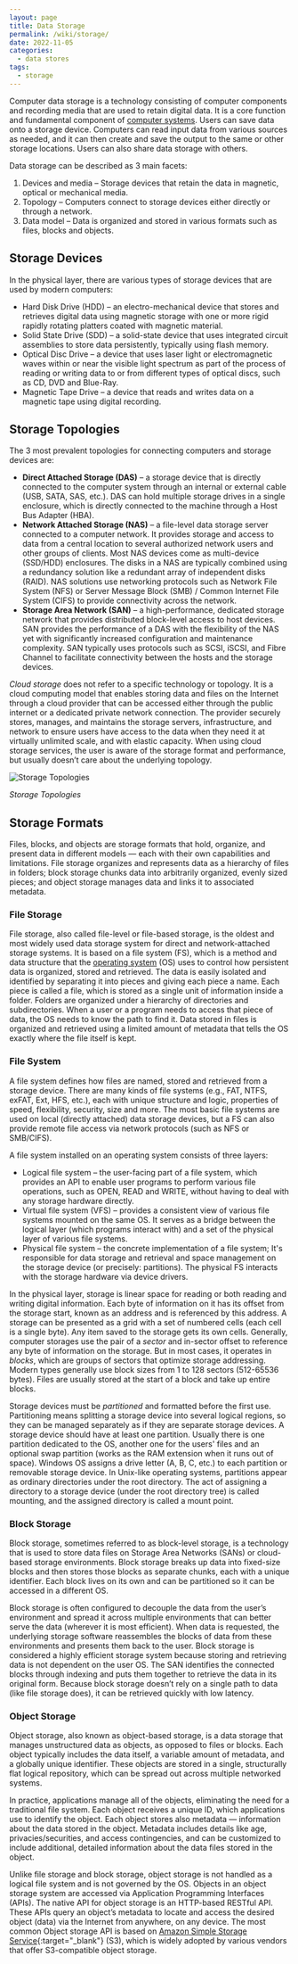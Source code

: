 ```yaml
---
layout: page
title: Data Storage
permalink: /wiki/storage/
date: 2022-11-05
categories: 
  - data stores
tags:
  - storage
---
```


Computer data storage is a technology consisting of computer components and recording media that are used to retain digital data. It is a core function and fundamental component of [computer systems](/wiki/hardware). Users can save data onto a storage device. Computers can read input data from various sources as needed, and it can then create and save the output to the same or other storage locations. Users can also share data storage with others. 

Data storage can be described as 3 main facets:
1. Devices and media – Storage devices that retain the data in magnetic, optical or mechanical media.
2. Topology – Computers connect to storage devices either directly or through a network.
3. Data model – Data is organized and stored in various formats such as files, blocks and objects. 

## Storage Devices
In the physical layer, there are various types of storage devices that are used by modern computers:
- Hard Disk Drive (HDD) – an electro-mechanical device that stores and retrieves digital data using magnetic storage with one or more rigid rapidly rotating platters coated with magnetic material.
- Solid State Drive (SDD) –  a solid-state device that uses integrated circuit assemblies to store data persistently, typically using flash memory.
- Optical Disc Drive – a device that uses laser light or electromagnetic waves within or near the visible light spectrum as part of the process of reading or writing data to or from different types of optical discs, such as CD, DVD and Blue-Ray. 
- Magnetic Tape Drive – a device that reads and writes data on a magnetic tape using digital recording.

## Storage Topologies 
The 3 most prevalent topologies for connecting computers and storage devices are: 
- **Direct Attached Storage (DAS)** – a storage device that is directly connected to the computer system through an internal or external cable (USB, SATA, SAS, etc.). DAS can hold multiple storage drives in a single enclosure, which is directly connected to the machine through a Host Bus Adapter (HBA). 
- **Network Attached Storage (NAS)** – a file-level data storage server connected to a computer network. It provides storage and access to data from a central location to several authorized network users and other groups of clients. Most NAS devices come as multi-device (SSD/HDD) enclosures. The disks in a NAS are typically combined using a redundancy solution like a redundant array of independent disks (RAID). NAS solutions use networking protocols such as Network File System (NFS) or Server Message Block (SMB) / Common Internet File System (CIFS) to provide connectivity across the network.
- **Storage Area Network (SAN)** – a high-performance, dedicated storage network that provides distributed block-level access to host devices. SAN provides the performance of a DAS with the flexibility of the NAS yet with significantly increased configuration and maintenance complexity. SAN typically uses protocols such as SCSI, iSCSI, and Fibre Channel to facilitate connectivity between the hosts and the storage devices.

*Cloud storage* does not refer to a specific technology or topology. It is a cloud computing model that enables storing data and files on the Internet through a cloud provider that can be accessed either through the public internet or a dedicated private network connection. The provider securely stores, manages, and maintains the storage servers, infrastructure, and network to ensure users have access to the data when they need it at virtually unlimited scale, and with elastic capacity. When using cloud storage services, the user is aware of the storage format and performance, but usually doesn’t care about the underlying topology. 

![Storage Topologies](/assets/images/storage.png)

*Storage Topologies*

## Storage Formats
Files, blocks, and objects are storage formats that hold, organize, and present data in different models — each with their own capabilities and limitations. File storage organizes and represents data as a hierarchy of files in folders; block storage chunks data into arbitrarily organized, evenly sized pieces; and object storage manages data and links it to associated metadata.

### File Storage
File storage, also called file-level or file-based storage, is the oldest and most widely used data storage system for direct and network-attached storage systems. It is based on a file system (FS), which is a method and data structure that the [operating system](/wiki/os) (OS) uses to control how persistent data is organized, stored and retrieved. The data is easily isolated and identified by separating it into pieces and giving each piece a name. Each piece is called a file, which is stored as a single unit of information inside a folder. Folders are organized under a hierarchy of directories and subdirectories. When a user or a program needs to access that piece of data, the OS needs to know the path to find it. Data stored in files is organized and retrieved using a limited amount of metadata that tells the OS exactly where the file itself is kept.

### File System
A file system defines how files are named, stored and retrieved from a storage device. There are many kinds of file systems (e.g., FAT, NTFS, exFAT, Ext, HFS, etc.), each with unique structure and logic, properties of speed, flexibility, security, size and more. The most basic file systems are used on local (directly attached) data storage devices, but a FS can also provide remote file access via network protocols (such as NFS or SMB/CIFS).

A file system installed on an operating system consists of three layers:
- Logical file system – the user-facing part of a file system, which provides an API to enable user programs to perform various file operations, such as OPEN, READ and WRITE, without having to deal with any storage hardware directly. 
- Virtual file system (VFS) – provides a consistent view of various file systems mounted on the same OS. It serves as a bridge between the logical layer (which programs interact with) and a set of the physical layer of various file systems.
- Physical file system – the concrete implementation of a file system; It's responsible for data storage and retrieval and space management on the storage device (or precisely: partitions). The physical FS interacts with the storage hardware via device drivers.

In the physical layer, storage is linear space for reading or both reading and writing digital information. Each byte of information on it has its offset from the storage start, known as an address and is referenced by this address. A storage can be presented as a grid with a set of numbered cells (each cell is a single byte). Any item saved to the storage gets its own cells. Generally, computer storages use the pair of a *sector* and in-sector offset to reference any byte of information on the storage. But in most cases, it operates in *blocks*, which are groups of sectors that optimize storage addressing. Modern types generally use block sizes from 1 to 128 sectors (512-65536 bytes). Files are usually stored at the start of a block and take up entire blocks.

Storage devices must be *partitioned* and formatted before the first use. Partitioning means splitting a storage device into several logical regions, so they can be managed separately as if they are separate storage devices. A storage device should have at least one partition. Usually there is one partition dedicated to the OS, another one for the users' files and an optional swap partition (works as the RAM extension when it runs out of space). Windows OS assigns a drive letter (A, B, C, etc.) to each partition or removable storage device. In Unix-like operating systems, partitions appear as ordinary directories under the root directory. The act of assigning a directory to a storage device (under the root directory tree) is called mounting, and the assigned directory is called a mount point.

### Block Storage
Block storage, sometimes referred to as block-level storage, is a technology that is used to store data files on Storage Area Networks (SANs) or cloud-based storage environments. Block storage breaks up data into fixed-size blocks and then stores those blocks as separate chunks, each with a unique identifier. Each block lives on its own and can be partitioned so it can be accessed in a different OS.

Block storage is often configured to decouple the data from the user’s environment and spread it across multiple environments that can better serve the data (wherever it is most efficient). When data is requested, the underlying storage software reassembles the blocks of data from these environments and presents them back to the user. Block storage is considered a highly efficient storage system because storing and retrieving data is not dependent on the user OS. The SAN identifies the connected blocks through indexing and puts them together to retrieve the data in its original form. Because block storage doesn’t rely on a single path to data (like file storage does), it can be retrieved quickly with low latency. 

### Object Storage
Object storage, also known as object-based storage, is a data storage that manages unstructured data as objects, as opposed to files or blocks. Each object typically includes the data itself, a variable amount of metadata, and a globally unique identifier. These objects are stored in a single, structurally flat logical repository, which can be spread out across multiple networked systems. 

In practice, applications manage all of the objects, eliminating the need for a traditional file system. Each object receives a unique ID, which applications use to identify the object. Each object stores also metadata — information about the data stored in the object. Metadata includes details like age, privacies/securities, and access contingencies, and can be customized to include additional, detailed information about the data files stored in the object.

Unlike file storage and block storage, object storage is not handled as a logical file system and is not governed by the OS. Objects in an object storage system are accessed via Application Programming Interfaces (APIs). The native API for object storage is an HTTP-based RESTful API. These APIs query an object’s metadata to locate and access the desired object (data) via the Internet from anywhere, on any device. The most common Object storage API is based on [Amazon Simple Storage Service](https://aws.amazon.com/s3/){:target="_blank"} (S3), which is widely adopted by various vendors that offer S3-compatible object storage. 



